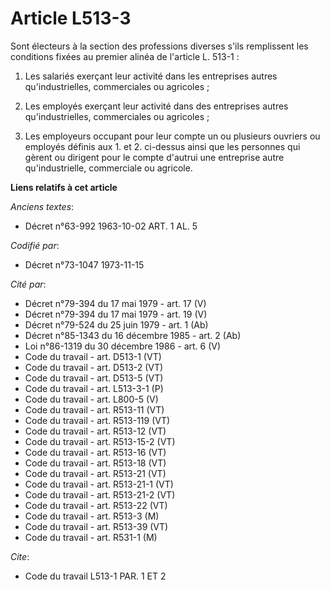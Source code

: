 # Article L513-3

Sont électeurs à la section des professions diverses s'ils remplissent les conditions fixées au premier alinéa de l'article
L. 513-1 :

1. Les salariés exerçant leur activité dans les entreprises autres qu'industrielles, commerciales ou agricoles ;

2. Les employés exerçant leur activité dans des entreprises autres qu'industrielles, commerciales ou agricoles ;

3. Les employeurs occupant pour leur compte un ou plusieurs ouvriers ou employés définis aux 1. et 2. ci-dessus ainsi que les
personnes qui gèrent ou dirigent pour le compte d'autrui une entreprise autre qu'industrielle, commerciale ou agricole.

**Liens relatifs à cet article**

_Anciens textes_:

  - Décret n°63-992 1963-10-02 ART. 1 AL. 5

_Codifié par_:

  - Décret n°73-1047 1973-11-15

_Cité par_:

  - Décret n°79-394 du 17 mai 1979 - art. 17 (V)
  - Décret n°79-394 du 17 mai 1979 - art. 19 (V)
  - Décret n°79-524 du 25 juin 1979 - art. 1 (Ab)
  - Décret n°85-1343 du 16 décembre 1985 - art. 2 (Ab)
  - Loi n°86-1319 du 30 décembre 1986 - art. 6 (V)
  - Code du travail - art. D513-1 (VT)
  - Code du travail - art. D513-2 (VT)
  - Code du travail - art. D513-5 (VT)
  - Code du travail - art. L513-3-1 (P)
  - Code du travail - art. L800-5 (V)
  - Code du travail - art. R513-11 (VT)
  - Code du travail - art. R513-119 (VT)
  - Code du travail - art. R513-12 (VT)
  - Code du travail - art. R513-15-2 (VT)
  - Code du travail - art. R513-16 (VT)
  - Code du travail - art. R513-18 (VT)
  - Code du travail - art. R513-21 (VT)
  - Code du travail - art. R513-21-1 (VT)
  - Code du travail - art. R513-21-2 (VT)
  - Code du travail - art. R513-22 (VT)
  - Code du travail - art. R513-3 (M)
  - Code du travail - art. R513-39 (VT)
  - Code du travail - art. R531-1 (M)

_Cite_:

  - Code du travail L513-1 PAR. 1 ET 2
